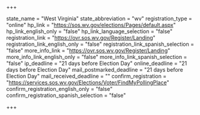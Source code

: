+++

state_name = "West Virginia"
state_abbreviation = "wv"
registration_type = "online"
hp_link = "https://sos.wv.gov/elections/Pages/default.aspx"
hp_link_english_only = "false"
hp_link_language_selection = "false"
registration_link = "https://ovr.sos.wv.gov/Register/Landing"
registration_link_english_only = "false"
registration_link_spanish_selection = "false"
more_info_link = "https://ovr.sos.wv.gov/Register/Landing"
more_info_link_english_only = "false"
more_info_link_spanish_selection = "false"
ip_deadline = "21 days before Election Day"
online_deadline = "21 days before Election Day"
mail_postmarked_deadline = "21 days before Election Day"
mail_received_deadline = ""
confirm_registration = "https://services.sos.wv.gov/Elections/Voter/FindMyPollingPlace"
confirm_registration_english_only = "false"
confirm_registration_spanish_selection = "false"

+++